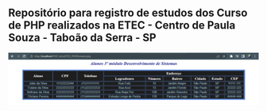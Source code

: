 ## Repositório para registro de estudos dos Curso de PHP realizados na ETEC - Centro de Paula Souza - Taboão da Serra - SP


![alt text](https://github.com/HeannaReis/PHP_intro/blob/master/ETEC_PHP/foreach.png)